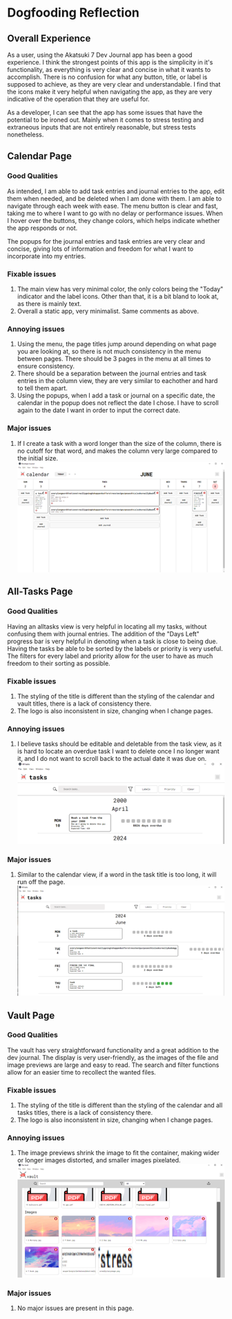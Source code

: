 # Dogfooding Reflection

## Overall Experience

As a user, using the Akatsuki 7 Dev Journal app has been a good experience. I think the strongest points of this app is the simplicity in it's functionality, as everything is very clear and concise in what it wants to accomplish. There is no confusion for what any button, title, or label is supposed to achieve, as they are very clear and understandable. I find that the icons make it very helpful when navigating the app, as they are very indicative of the operation that they are useful for.

As a developer, I can see that the app has some issues that have the potential to be ironed out. Mainly when it comes to stress testing and extraneous inputs that are not entirely reasonable, but stress tests nonetheless.

## Calendar Page

### Good Qualities

As intended, I am able to add task entries and journal entries to the app, edit them when needed, and be deleted when I am done with them. I am able to navigate through each week with ease. The menu button is clear and fast, taking me to where I want to go with no delay or performance issues. When I hover over the buttons, they change colors, which helps indicate whether the app responds or not.

The popups for the journal entries and task entries are very clear and concise, giving lots of information and freedom for what I want to incorporate into my entries.

### Fixable issues

1. The main view has very minimal color, the only colors being the "Today" indicator and the label icons. Other than that, it is a bit bland to look at, as there is mainly text.
2. Overall a static app, very minimalist. Same comments as above.

### Annoying issues

1. Using the menu, the page titles jump around depending on what page you are looking at, so there is not much consistency in the menu between pages. There should be 3 pages in the menu at all times to ensure consistency.
2. There should be a separation between the journal entries and task entries in the column view, they are very similar to eachother and hard to tell them apart.
3. Using the popups, when I add a task or journal on a specific date, the calendar in the popup does not reflect the date I chose. I have to scroll again to the date I want in order to input the correct date.

### Major issues

1. If I create a task with a word longer than the size of the column, there is no cutoff for that word, and makes the column very large compared to the initial size.
   ![Image of long column](./longcolumn-issue.png)

## All-Tasks Page

### Good Qualities

Having an alltasks view is very helpful in locating all my tasks, without confusing them with journal entries. The addition of the "Days Left" progress bar is very helpful in denoting when a task is close to being due. Having the tasks be able to be sorted by the labels or priority is very useful. The filters for every label and priority allow for the user to have as much freedom to their sorting as possible.

### Fixable issues

1. The styling of the title is different than the styling of the calendar and vault titles, there is a lack of consistency there.
2. The logo is also inconsistent in size, changing when I change pages.

### Annoying issues

1. I believe tasks should be editable and deletable from the task view, as it is hard to locate an overdue task I want to delete once I no longer want it, and I do not want to scroll back to the actual date it was due on.
   ![Image of old task](oldtask-issue.png)

### Major issues

1. Similar to the calendar view, if a word in the task title is too long, it will run off the page.
   ![Image of long column alltasks](./longcolumn-issue-alltasks.png)

## Vault Page

### Good Qualities

The vault has very straightforward functionality and a great addition to the dev journal. The display is very user-friendly, as the images of the file and image previews are large and easy to read. The search and filter functions allow for an easier time to recollect the wanted files.

### Fixable issues

1. The styling of the title is different than the styling of the calendar and all tasks titles, there is a lack of consistency there.
2. The logo is also inconsistent in size, changing when I change pages.

### Annoying issues

1. The image previews shrink the image to fit the container, making wider or longer images distorted, and smaller images pixelated.
   ![Compressed/stretched previews](vault-issue.png)

### Major issues

1. No major issues are present in this page.
